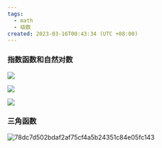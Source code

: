 ```yaml
---
tags:
  - math
  - 级数
created: 2023-03-16T00:43:34 (UTC +08:00)
---
```

### 指数函数和自然对数

![](https://wikimedia.org/api/rest_v1/media/math/render/svg/7b078aea30a4c8e56925413ffca1ae7cd46a833d)

![](https://wikimedia.org/api/rest_v1/media/math/render/svg/f8cf487b83ae29d938cd62cd0dc8a28f317cea93)


![](https://wikimedia.org/api/rest_v1/media/math/render/svg/104e722cf417e571c54aacbf396b67db68f37c4b)


### 三角函数

![78dc7d502bdaf2af75cf4a5b24351c84e05fc143](https://wikimedia.org/api/rest_v1/media/math/render/svg/78dc7d502bdaf2af75cf4a5b24351c84e05fc143)
